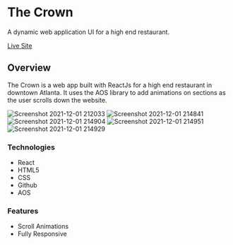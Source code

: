 # The Crown

A dynamic web application UI for a high end restaurant.

[Live Site](https://thecrown.netlify.app/)



## Overview

The Crown is a web app built with ReactJs for a high end restaurant in downtown Atlanta. It uses the AOS library to add animations on sections as the user scrolls down the website. 

![Screenshot 2021-12-01 212033](https://user-images.githubusercontent.com/93169407/144345665-43a9bb2a-cc1e-47b4-afd3-7eeb2def28bb.png)
![Screenshot 2021-12-01 214841](https://user-images.githubusercontent.com/93169407/144348705-91ff53c7-d472-43f7-8385-e80d94736add.png)
![Screenshot 2021-12-01 214904](https://user-images.githubusercontent.com/93169407/144348704-9e6670c9-8591-4582-a67c-fd6876a2a064.png)
![Screenshot 2021-12-01 214951](https://user-images.githubusercontent.com/93169407/144348701-cb3e9eb6-0792-4ce5-9e7e-98610b4288f9.png)
![Screenshot 2021-12-01 214929](https://user-images.githubusercontent.com/93169407/144348702-84479385-9622-4d92-8e9a-e199d9801aa3.png)


### Technologies

* React
* HTML5
* CSS
* Github
* AOS

### Features
* Scroll Animations
* Fully Responsive
